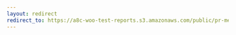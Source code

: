 ```yaml
---
layout: redirect
redirect_to: https://a8c-woo-test-reports.s3.amazonaws.com/public/pr-merge/44876/e2e/index.html
---
```

